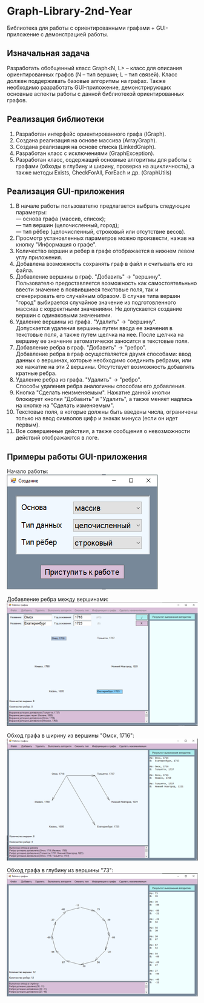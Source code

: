 # Graph-Library-2nd-Year
Библиотека для работы с ориентированными графами + GUI-приложение с демонстрацией работы.

## Изначальная задача
Разработать обобщенный класс Graph<N, L> – класс для описания ориентированных графов (N – тип вершин; L – тип связей). 
Класс должен поддерживать базовые алгоритмы на графах. Также необходимо разработать GUI-приложение, демонстрирующих основные аспекты работы с данной библиотекой ориентированных графов.

## Реализация библиотеки
1. Разработан интерфейс ориентированного графа (IGraph).
2. Создана реализация на основе массива (ArrayGraph).
3. Создана реализация на основе списка (LinkedGraph).
4. Разработан класс с исключениями (GraphException).
5. Разработан класс, содержащий основные алгоритмы для работы с графами (обходы в глубину и ширину, проверка на ацикличность), а также методы Exists, CheckForAll, ForEach и др. (GraphUtils)

## Реализация GUI-приложения
1. В начале работы пользователю предлагается выбрать следующие параметры:  
  — основа графа (массив, список);  
  — тип вершин (целочисленный, город);  
  — тип рёбер (целочисленный, строковый или отсутствие весов).  
2. Просмотр установленных параметров можно произвести, нажав на кнопку "Информация о графе".
3. Количество вершин и ребер в графе отображается в нижнем левом углу приложения.
4. Добавлена возможность сохранять граф в файл и считывать его из файла. 
5. Добавление вершины в граф. "Добавить" -> "вершину".  
Пользователю предоставляется возможность как самостоятельньно ввести значение в появившиеся текстовые поля, 
так и сгенерировать его случайным образом. В случае типа вершин "город" выбирается случайное значение из подготовленного массива с корректными значениями. 
Не допускается создание вершин с одинаковыми значениями.
6. Удаление вершины из графа. "Удалить" -> "вершину".  
Допускается удаления вершины путем ввода ее значения в текстовые поля, а также путем щелчка на нее. После щелчка на вершину ее значение автоматически заносится в текстовые поля.
7. Добавление ребра в граф. "Добавить" -> "ребро".  
Добавление ребра в граф осуществляется двумя способами: ввод данных о вершинах, которые необходимо соединить ребрами, или же нажатие на эти 2 вершины. Отсутствует возможность добавлять кратные ребра.
8. Удаление ребра из графа. "Удалить" -> "ребро".  
Способы удаления ребра аналогичны способам его добавления.
9. Кнопка "Сделать неизменяемым". Нажатие данной кнопки блокирует кнопки "Добавить" и "Удалить", а также меняет надпись на кнопке на "Сделать изменяемым".
10. Текстовые поля, в которые должны быть введены числа, ограничены только на ввод символов цифр и знакак минуса (если он идет первым).
11. Все совершенные действия, а также сообщения о невозможности действий отображаются в логе.

## Примеры работы GUI-приложения
Начало работы:  
![Alt text](Screenshots/Screenshot_1.png)

Добавление ребра между вершинами:
![Alt text](Screenshots/Screenshot_2.png)

Обход графа в ширину из вершины "Омск, 1716":
![Alt text](Screenshots/Screenshot_3.png)

Обход графа в глубину из вершины "73":
![Alt text](Screenshots/Screenshot_4.png)
